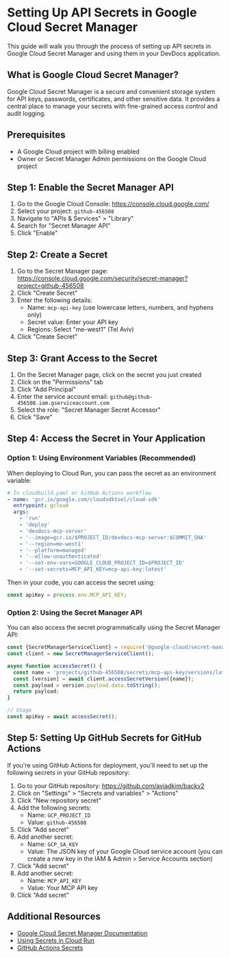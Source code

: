 # Setting Up API Secrets in Google Cloud Secret Manager

This guide will walk you through the process of setting up API secrets in Google Cloud Secret Manager and using them in your DevDocs application.

## What is Google Cloud Secret Manager?

Google Cloud Secret Manager is a secure and convenient storage system for API keys, passwords, certificates, and other sensitive data. It provides a central place to manage your secrets with fine-grained access control and audit logging.

## Prerequisites

- A Google Cloud project with billing enabled
- Owner or Secret Manager Admin permissions on the Google Cloud project

## Step 1: Enable the Secret Manager API

1. Go to the Google Cloud Console: https://console.cloud.google.com/
2. Select your project: `github-456508`
3. Navigate to "APIs & Services" > "Library"
4. Search for "Secret Manager API"
5. Click "Enable"

## Step 2: Create a Secret

1. Go to the Secret Manager page: https://console.cloud.google.com/security/secret-manager?project=github-456508
2. Click "Create Secret"
3. Enter the following details:
   - Name: `mcp-api-key` (use lowercase letters, numbers, and hyphens only)
   - Secret value: Enter your API key
   - Regions: Select "me-west1" (Tel Aviv)
4. Click "Create Secret"

## Step 3: Grant Access to the Secret

1. On the Secret Manager page, click on the secret you just created
2. Click on the "Permissions" tab
3. Click "Add Principal"
4. Enter the service account email: `github@github-456508.iam.gserviceaccount.com`
5. Select the role: "Secret Manager Secret Accessor"
6. Click "Save"

## Step 4: Access the Secret in Your Application

### Option 1: Using Environment Variables (Recommended)

When deploying to Cloud Run, you can pass the secret as an environment variable:

```yaml
# In cloudbuild.yaml or GitHub Actions workflow
- name: 'gcr.io/google.com/cloudsdktool/cloud-sdk'
  entrypoint: gcloud
  args:
    - 'run'
    - 'deploy'
    - 'devdocs-mcp-server'
    - '--image=gcr.io/$PROJECT_ID/devdocs-mcp-server:$COMMIT_SHA'
    - '--region=me-west1'
    - '--platform=managed'
    - '--allow-unauthenticated'
    - '--set-env-vars=GOOGLE_CLOUD_PROJECT_ID=$PROJECT_ID'
    - '--set-secrets=MCP_API_KEY=mcp-api-key:latest'
```

Then in your code, you can access the secret using:

```javascript
const apiKey = process.env.MCP_API_KEY;
```

### Option 2: Using the Secret Manager API

You can also access the secret programmatically using the Secret Manager API:

```javascript
const {SecretManagerServiceClient} = require('@google-cloud/secret-manager');
const client = new SecretManagerServiceClient();

async function accessSecret() {
  const name = 'projects/github-456508/secrets/mcp-api-key/versions/latest';
  const [version] = await client.accessSecretVersion({name});
  const payload = version.payload.data.toString();
  return payload;
}

// Usage
const apiKey = await accessSecret();
```

## Step 5: Setting Up GitHub Secrets for GitHub Actions

If you're using GitHub Actions for deployment, you'll need to set up the following secrets in your GitHub repository:

1. Go to your GitHub repository: https://github.com/aviadkim/backv2
2. Click on "Settings" > "Secrets and variables" > "Actions"
3. Click "New repository secret"
4. Add the following secrets:
   - Name: `GCP_PROJECT_ID`
   - Value: `github-456508`
5. Click "Add secret"
6. Add another secret:
   - Name: `GCP_SA_KEY`
   - Value: The JSON key of your Google Cloud service account (you can create a new key in the IAM & Admin > Service Accounts section)
7. Click "Add secret"
8. Add another secret:
   - Name: `MCP_API_KEY`
   - Value: Your MCP API key
9. Click "Add secret"

## Additional Resources

- [Google Cloud Secret Manager Documentation](https://cloud.google.com/secret-manager/docs)
- [Using Secrets in Cloud Run](https://cloud.google.com/run/docs/configuring/secrets)
- [GitHub Actions Secrets](https://docs.github.com/en/actions/security-guides/encrypted-secrets)
